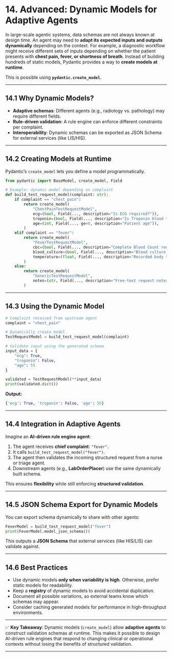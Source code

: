 # 14. Advanced: Dynamic Models for Adaptive Agents

In large-scale agentic systems, data schemas are not always known at design time. An agent may need to **adapt its expected inputs and outputs dynamically** depending on the context.
For example, a diagnostic workflow might receive different sets of inputs depending on whether the patient presents with **chest pain, fever, or shortness of breath**. Instead of building hundreds of static models, Pydantic provides a way to **create models at runtime**.

This is possible using **`pydantic.create_model`**.

---

## 14.1 Why Dynamic Models?

* **Adaptive schemas**: Different agents (e.g., radiology vs. pathology) may require different fields.
* **Rule-driven validation**: A rule engine can enforce different constraints per complaint.
* **Interoperability**: Dynamic schemas can be exported as JSON Schema for external services (like LIS/HIS).

---

## 14.2 Creating Models at Runtime

Pydantic’s `create_model` lets you define a model programmatically.

```python
from pydantic import BaseModel, create_model, Field

# Example: dynamic model depending on complaint
def build_test_request_model(complaint: str):
    if complaint == "chest_pain":
        return create_model(
            "ChestPainTestRequestModel",
            ecg=(bool, Field(..., description="Is ECG required?")),
            troponin=(bool, Field(..., description="Is Troponin blood test required?")),
            age=(int, Field(..., ge=0, description="Patient age")),
        )
    elif complaint == "fever":
        return create_model(
            "FeverTestRequestModel",
            cbc=(bool, Field(..., description="Complete Blood Count required?")),
            blood_culture=(bool, Field(..., description="Blood culture required?")),
            temperature=(float, Field(..., description="Recorded body temperature")),
        )
    else:
        return create_model(
            "GenericTestRequestModel",
            notes=(str, Field(..., description="Free-text request notes")),
        )
```

---

## 14.3 Using the Dynamic Model

```python
# Complaint received from upstream agent
complaint = "chest_pain"

# Dynamically create model
TestRequestModel = build_test_request_model(complaint)

# Validate input using the generated schema
input_data = {
    "ecg": True,
    "troponin": False,
    "age": 55
}

validated = TestRequestModel(**input_data)
print(validated.dict())
```

**Output:**

```python
{'ecg': True, 'troponin': False, 'age': 55}
```

---

## 14.4 Integration in Adaptive Agents

Imagine an **AI-driven rule engine agent**:

1. The agent receives **chief complaint**: `"fever"`.
2. It calls `build_test_request_model("fever")`.
3. The agent then validates the incoming structured request from a nurse or triage agent.
4. Downstream agents (e.g., **LabOrderPlacer**) use the same dynamically built schema.

This ensures **flexibility** while still enforcing **structured validation**.

---

## 14.5 JSON Schema Export for Dynamic Models

You can export schema dynamically to share with other agents:

```python
FeverModel = build_test_request_model("fever")
print(FeverModel.model_json_schema())
```

This outputs a **JSON Schema** that external services (like HIS/LIS) can validate against.

---

## 14.6 Best Practices

* Use dynamic models **only when variability is high**. Otherwise, prefer static models for readability.
* Keep a **registry** of dynamic models to avoid accidental duplication.
* Document all possible variations, so external teams know which schemas may appear.
* Consider caching generated models for performance in high-throughput environments.

---

✅ **Key Takeaway**:
Dynamic models (`create_model`) allow **adaptive agents** to construct validation schemas at runtime. This makes it possible to design AI-driven rule engines that respond to changing clinical or operational contexts without losing the benefits of structured validation.

---
